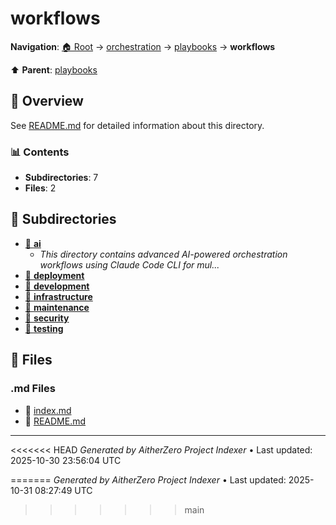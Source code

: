 # workflows

**Navigation**: [🏠 Root](../../../index.md) → [orchestration](../../index.md) → [playbooks](../index.md) → **workflows**

⬆️ **Parent**: [playbooks](../index.md)

## 📖 Overview

See [README.md](./README.md) for detailed information about this directory.

### 📊 Contents

- **Subdirectories**: 7
- **Files**: 2

## 📁 Subdirectories

- [📂 **ai**](./ai/index.md)
  - *This directory contains advanced AI-powered orchestration workflows using Claude Code CLI for mul...*
- [📂 **deployment**](./deployment/index.md)
- [📂 **development**](./development/index.md)
- [📂 **infrastructure**](./infrastructure/index.md)
- [📂 **maintenance**](./maintenance/index.md)
- [📂 **security**](./security/index.md)
- [📂 **testing**](./testing/index.md)

## 📄 Files

### .md Files

- 📝 [index.md](./index.md)
- 📝 [README.md](./README.md)

---

<<<<<<< HEAD
*Generated by AitherZero Project Indexer* • Last updated: 2025-10-30 23:56:04 UTC

=======
*Generated by AitherZero Project Indexer* • Last updated: 2025-10-31 08:27:49 UTC
>>>>>>> main
